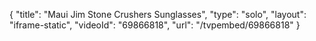 {
    "title": "Maui Jim Stone Crushers Sunglasses",
    "type": "solo",
    "layout": "iframe-static",
    "videoId": "69866818",
    "url": "\/tvpembed\/69866818"
}